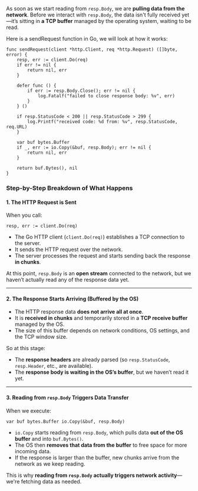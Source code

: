 As soon as we start reading from `resp.Body`, we are **pulling data from the network**. Before we interact with `resp.Body`, the data isn't fully received yet—it’s sitting in **a TCP buffer** managed by the operating system, waiting to be read.

Here is a sendRequest function in Go, we will look at how it works:
```
func sendRequest(client *http.Client, req *http.Request) ([]byte, error) {
	resp, err := client.Do(req)
	if err != nil {
		return nil, err
	}

	defer func () {
		if err := resp.Body.Close(); err != nil {
			log.Fatalf("failed to close response body: %v", err)
		}
	} ()

	if resp.StatusCode < 200 || resp.StatusCode > 299 {
		log.Printf("received code: %d from: %v", resp.StatusCode, req.URL)
	}

	var buf bytes.Buffer
	if _, err := io.Copy(&buf, resp.Body); err != nil {
		return nil, err
	}

	return buf.Bytes(), nil
}
```

### **Step-by-Step Breakdown of What Happens**

#### **1. The HTTP Request is Sent**

When you call:

`resp, err := client.Do(req)`

- The Go HTTP client (`client.Do(req)`) establishes a TCP connection to the server.
- It sends the HTTP request over the network.
- The server processes the request and starts sending back the response **in chunks**.

At this point, `resp.Body` is an **open stream** connected to the network, but we haven’t actually read any of the response data yet.

---

#### **2. The Response Starts Arriving (Buffered by the OS)**

- The HTTP response data **does not arrive all at once**.
- It is **received in chunks** and temporarily stored in a **TCP receive buffer** managed by the OS.
- The size of this buffer depends on network conditions, OS settings, and the TCP window size.

So at this stage:

- The **response headers** are already parsed (so `resp.StatusCode`, `resp.Header`, etc., are available).
- The **response body is waiting in the OS’s buffer**, but we haven’t read it yet.

---

#### **3. Reading from `resp.Body` Triggers Data Transfer**

When we execute:

`var buf bytes.Buffer io.Copy(&buf, resp.Body)`

- `io.Copy` starts reading from `resp.Body`, which pulls data **out of the OS buffer** and into `buf.Bytes()`.
- The OS then **removes that data from the buffer** to free space for more incoming data.
- If the response is larger than the buffer, new chunks arrive from the network as we keep reading.

This is why **reading from `resp.Body` actually triggers network activity**—we're fetching data as needed.